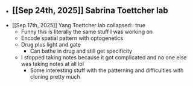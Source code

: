 - [[Sep 24th, 2025]] Sabrina Toettcher lab
	-
- [[Sep 17th, 2025]] Yang Toettcher lab
  collapsed:: true
	- Funny this is literally the same stuff I was working on
	- Encode spatial pattern with optogenetics
	- Drug plus light and gate
		- Can bathe in drug and still get specificity
	- I stopped taking notes because it got complicated and no one else was taking notes at all lol
		- Some interesting stuff with the patterning and difficulties with cloning pretty much
